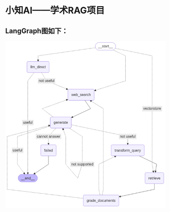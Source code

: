 # 小知AI——学术RAG项目
## LangGraph图如下：

![graph](https://github.com/Tkhkrnx/xiao-zhi-ai/blob/main/RAG_PROJECT/graph_rag.png "graph")
